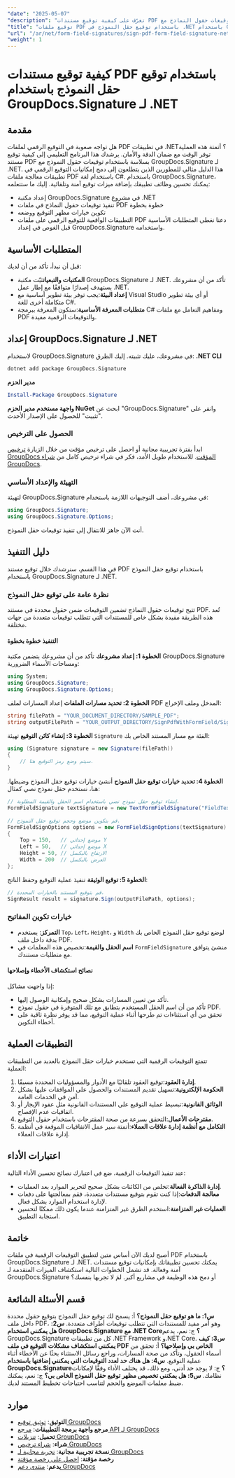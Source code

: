 ```yaml
---
"date": "2025-05-07"
"description": "تعرّف على كيفية توقيع مستندات PDF بكفاءة باستخدام توقيعات حقول النماذج مع GroupDocs.Signature لـ .NET. يغطي هذا الدليل الإعداد والتكوين والتنفيذ بلغة C#."
"title": "توقيع ملفات PDF باستخدام توقيع حقل النموذج في .NET باستخدام GroupDocs.Signature"
"url": "/ar/net/form-field-signatures/sign-pdf-form-field-signature-net-groupdocs/"
"weight": 1
---
```


# كيفية توقيع مستندات PDF باستخدام توقيع حقل النموذج باستخدام GroupDocs.Signature لـ .NET
## مقدمة
هل تواجه صعوبة في التوقيع الرقمي لملفات PDF في تطبيقات .NET؟ أتمتة هذه العملية توفر الوقت مع ضمان الدقة والأمان. يرشدك هذا البرنامج التعليمي إلى كيفية توقيع مستند PDF بسلاسة باستخدام توقيعات حقول النموذج مع GroupDocs.Signature لـ .NET.
هذا الدليل مثالي للمطورين الذين يتطلعون إلى دمج إمكانيات التوقيع الرقمي في تطبيقات معالجة ملفات PDF باستخدام لغة C#. باستخدام GroupDocs.Signature، يمكنك تحسين وظائف تطبيقك بإضافة ميزات توقيع آمنة وتلقائية. إليك ما ستتعلمه:
- إعداد مكتبة GroupDocs.Signature في مشروع .NET
- تنفيذ توقيعات حقول النماذج في ملفات PDF خطوة بخطوة
- تكوين خيارات مظهر التوقيع ووضعه
- التطبيقات الواقعية للتوقيع الرقمي على ملفات PDF
دعنا نغطي المتطلبات الأساسية قبل الغوص في إعداد GroupDocs.Signature واستخدامه.
## المتطلبات الأساسية
قبل أن نبدأ، تأكد من أن لديك:
- **المكتبات والتبعيات**ثبّت مكتبة GroupDocs.Signature لـ .NET. تأكد من أن مشروعك يستهدف إصدارًا متوافقًا مع إطار عمل .NET.
- **إعداد البيئة**:يجب توفر بيئة تطوير أساسية مع Visual Studio أو أي بيئة تطوير متكاملة أخرى للغة C#.
- **متطلبات المعرفة الأساسية**:ستكون المعرفة ببرمجة C# ومفاهيم التعامل مع ملفات PDF والتوقيعات الرقمية مفيدة.
## إعداد GroupDocs.Signature لـ .NET
لاستخدام GroupDocs.Signature في مشروعك، عليك تثبيته. إليك الطرق:
**.NET CLI**
```bash
dotnet add package GroupDocs.Signature
```
**مدير الحزم**
```powershell
Install-Package GroupDocs.Signature
```
**واجهة مستخدم مدير الحزم NuGet**
ابحث عن "GroupDocs.Signature" وانقر على "تثبيت" للحصول على الإصدار الأحدث.
### الحصول على الترخيص
ابدأ بفترة تجريبية مجانية أو احصل على ترخيص مؤقت من خلال الزيارة [ترخيص GroupDocs المؤقت](https://purchase.groupdocs.com/temporary-license/). للاستخدام طويل الأمد، فكر في شراء ترخيص كامل من [شراء GroupDocs](https://purchase.groupdocs.com/buy).
### التهيئة والإعداد الأساسي
لتهيئة GroupDocs.Signature في مشروعك، أضف التوجيهات اللازمة باستخدام:
```csharp
using GroupDocs.Signature;
using GroupDocs.Signature.Options;
```
أنت الآن جاهز للانتقال إلى تنفيذ توقيعات حقل النموذج.
## دليل التنفيذ
في هذا القسم، سنرشدك خلال توقيع مستند PDF باستخدام توقيع حقل النموذج باستخدام GroupDocs.Signature لـ .NET. 
### نظرة عامة على توقيع حقل النموذج
تتيح توقيعات حقول النماذج تضمين التوقيعات ضمن حقول محددة في مستند PDF. تُعد هذه الطريقة مفيدة بشكل خاص للمستندات التي تتطلب توقيعات متعددة من جهات مختلفة.
#### التنفيذ خطوة بخطوة
**الخطوة 1: إعداد مشروعك**
تأكد من أن مشروعك يتضمن مكتبة GroupDocs.Signature ومساحات الأسماء الضرورية:
```csharp
using System;
using GroupDocs.Signature;
using GroupDocs.Signature.Options;
```
**الخطوة 2: تحديد مسارات الملفات**
إعداد المسارات لملف PDF المدخل وملف الإخراج:
```csharp
string filePath = "YOUR_DOCUMENT_DIRECTORY/SAMPLE_PDF";
string outputFilePath = "YOUR_OUTPUT_DIRECTORY/SignPdfWithFormField/SignedWithFormField.pdf";
```
**الخطوة 3: إنشاء كائن التوقيع**
تهيئة `Signature` الفئة مع مسار المستند الخاص بك:
```csharp
using (Signature signature = new Signature(filePath))
{
    // سيتم وضع رمز التوقيع هنا.
}
```
**الخطوة 4: تحديد خيارات توقيع حقل النموذج**
أنشئ خيارات توقيع حقل النموذج وضبطها. هنا، نستخدم حقل نموذج نصي كمثال:
```csharp
// إنشاء توقيع حقل نموذج نصي باستخدام اسم الحقل والقيمة المطلوبة.
FormFieldSignature textSignature = new TextFormFieldSignature("FieldText", "Value1");

// قم بتكوين موضع وحجم توقيع حقل النموذج.
FormFieldSignOptions options = new FormFieldSignOptions(textSignature)
{
    Top = 150,   // موضع إحداثي Y
    Left = 50,   // موضع إحداثي X
    Height = 50, // الارتفاع بالبكسل
    Width = 200  // العرض بالبكسل
};
```
**الخطوة 5: توقيع الوثيقة**
تنفيذ عملية التوقيع وحفظ الناتج:
```csharp
// قم بتوقيع المستند بالخيارات المحددة.
SignResult result = signature.Sign(outputFilePath, options);
```
### خيارات تكوين المفاتيح
- **التمركز**: يستخدم `Top`، `Left`، `Height`، و `Width` لوضع توقيع حقل النموذج الخاص بك بدقة داخل ملف PDF.
- **اسم الحقل والقيمة**:تخصيص هذه المعلمات في `FormFieldSignature` منشئ يتوافق مع متطلبات مستندك.
#### نصائح استكشاف الأخطاء وإصلاحها
إذا واجهت مشاكل:
- تأكد من تعيين المسارات بشكل صحيح وإمكانية الوصول إليها.
- تأكد من أن اسم الحقل المستخدم يتطابق مع تلك المتوفرة في حقول نموذج PDF.
- تحقق من أي استثناءات تم طرحها أثناء عملية التوقيع، مما قد يوفر نظرة ثاقبة على أخطاء التكوين.
## التطبيقات العملية
تتمتع التوقيعات الرقمية التي تستخدم خيارات حقل النموذج بالعديد من التطبيقات العملية:
1. **إدارة العقود**:توقيع العقود تلقائيًا مع الأدوار والمسؤوليات المحددة مسبقًا.
2. **الحكومة الإلكترونية**:تسهيل تقديم المستندات والحصول على الموافقات عليها بشكل آمن في الخدمات العامة.
3. **الوثائق القانونية**:تبسيط عملية التوقيع على المستندات القانونية مثل عقود الإيجار أو اتفاقيات عدم الإفصاح.
4. **مقترحات الأعمال**:التحقق بسرعة من صحة المقترحات باستخدام حقول التوقيع.
5. **التكامل مع أنظمة إدارة علاقات العملاء**:أتمتة سير عمل الاتفاقيات الموقعة في أنظمة إدارة علاقات العملاء.
## اعتبارات الأداء
عند تنفيذ التوقيعات الرقمية، ضع في اعتبارك نصائح تحسين الأداء التالية:
- **إدارة الذاكرة الفعالة**:تخلص من الكائنات بشكل صحيح لتحرير الموارد بعد العمليات.
- **معالجة الدفعات**:إذا كنت تقوم بتوقيع مستندات متعددة، فقم بمعالجتها على دفعات لإدارة استخدام الموارد بشكل فعال.
- **العمليات غير المتزامنة**:استخدم الطرق غير المتزامنة عندما يكون ذلك ممكنًا لتحسين استجابة التطبيق.
## خاتمة
أصبح لديك الآن أساس متين لتطبيق التوقيعات الرقمية في ملفات PDF باستخدام GroupDocs.Signature لـ .NET. يمكنك تحسين تطبيقاتك بإمكانيات توقيع مستندات آمنة وفعالة.
قد تشمل الخطوات التالية استكشاف الميزات المتقدمة لـ GroupDocs.Signature أو دمج هذه الوظيفة في مشاريع أكبر. لمَ لا تجربها بنفسك؟
## قسم الأسئلة الشائعة
**س1: ما هو توقيع حقل النموذج؟**
أ: يسمح لك توقيع حقل النموذج بتوقيع حقول محددة داخل ملف PDF، وهو أمر مفيد للمستندات التي تتطلب توقيعات أطراف متعددة.
**س2: هل يمكنني استخدام GroupDocs.Signature مع .NET Core؟**
ج: نعم، يدعم GroupDocs.Signature كل من تطبيقات .NET Framework و.NET Core.
**س3: كيف يمكنني استكشاف مشكلات التوقيع في ملف PDF الخاص بي وإصلاحها؟**
أ: تحقق من أسماء الحقول، وتأكد من صحة المسارات، وراجع رسائل الاستثناء بحثًا عن الأخطاء أثناء عملية التوقيع.
**س4: هل هناك حد لعدد التوقيعات التي يمكنني إضافتها باستخدام GroupDocs.Signature؟**
ج: لا يوجد حد أدنى، ومع ذلك، قد يختلف الأداء وفقًا لإمكانات نظامك.
**س5: هل يمكنني تخصيص مظهر توقيع حقل النموذج الخاص بي؟**
ج: نعم، يمكنك ضبط معلمات الموضع والحجم لتناسب احتياجات تخطيط المستند لديك.
## موارد
- **التوثيق**: [توثيق توقيع GroupDocs](https://docs.groupdocs.com/signature/net/)
- **مرجع واجهة برمجة التطبيقات**: [مرجع API لـ GroupDocs](https://reference.groupdocs.com/signature/net/)
- **تحميل**: [تنزيلات GroupDocs](https://releases.groupdocs.com/signature/net/)
- **شراء**: [شراء ترخيص GroupDocs](https://purchase.groupdocs.com/buy)
- **نسخة تجريبية مجانية**: [تجربة مجانية لـ GroupDocs](https://releases.groupdocs.com/signature/net/)
- **رخصة مؤقتة**: [احصل على رخصة مؤقتة](https://purchase.groupdocs.com/temporary-license/)
- **يدعم**: [منتدى دعم GroupDocs](https://forum.groupdocs.com/c/signature/)